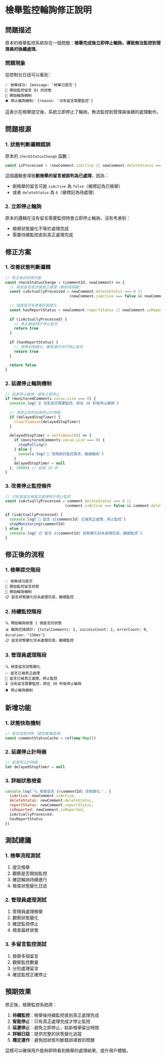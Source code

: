 # 檢舉監控輪詢修正說明

## 問題描述

原本的檢舉監控系統存在一個問題：**檢舉完成後立即停止輪詢，導致無法監控到管理員的後續處理**。

### 問題現象

從控制台日誌可以看到：
```
✅ 檢舉成功: {message: '檢舉已提交'}
🔄 開始監控留言 81 的狀態
🔄 開始輪詢機制
⏹️ 停止輪詢機制: {reason: '沒有留言需要監控'}
```

這表示在檢舉提交後，系統立即停止了輪詢，無法監控到管理員後續的處理動作。

## 問題根源

### 1. 狀態判斷邏輯錯誤

原本的 `checkStatusChange` 函數：
```javascript
const isProcessed = !newComment.isActive || newComment.deleteStatus === 0
```

這個邏輯會導致**剛檢舉的留言被誤判為已處理**，因為：
- 剛檢舉的留言可能 `isActive` 為 `false`（被標記為已檢舉）
- 或者 `deleteStatus` 為 `0`（被標記為待處理）

### 2. 立即停止輪詢

原本的邏輯在沒有留言需要監控時會立即停止輪詢，沒有考慮到：
- 檢舉狀態變化不等於處理完成
- 需要持續監控直到真正處理完成

## 修正方案

### 1. 改善狀態判斷邏輯

```javascript
// 修正後的狀態判斷
const checkStatusChange = (commentId, newComment) => {
  // 檢查留言是否被真正處理（刪除或隱藏）
  const isActuallyProcessed = newComment.deleteStatus === 0 || 
                             (newComment.isActive === false && newComment.deleteStatus !== null)
  
  // 檢查是否有檢舉狀態變化
  const hasReportStatus = newComment.reportStatus || newComment.isReported
  
  if (isActuallyProcessed) {
    // 真正被處理才停止監控
    return true
  }
  
  if (hasReportStatus) {
    // 檢舉狀態變化，觸發事件但不停止監控
    return true
  }
  
  return false
}
```

### 2. 延遲停止輪詢機制

```javascript
// 延遲停止輪詢，避免立即停止
if (monitoredComments.value.size === 0) {
  console.log(`⏳ 沒有留言需要監控，將在 10 秒後停止輪詢`)
  
  // 清除之前的延遲停止計時器
  if (delayedStopTimer) {
    clearTimeout(delayedStopTimer)
  }
  
  delayedStopTimer = setTimeout(() => {
    if (monitoredComments.value.size === 0) {
      stopPolling()
    } else {
      console.log(`🔄 發現新的監控需求，繼續輪詢`)
    }
    delayedStopTimer = null
  }, 10000) // 延遲 10 秒
}
```

### 3. 改善停止監控條件

```javascript
// 只有當留言被真正處理時才停止監控
const isActuallyProcessed = comment.deleteStatus === 0 || 
                           (comment.isActive === false && comment.deleteStatus !== null)

if (isActuallyProcessed) {
  console.log(`🛑 留言 ${commentId} 已被真正處理，停止監控`)
  stopMonitoring(commentId)
} else {
  console.log(`📋 留言 ${commentId} 狀態變化但未處理完成，繼續監控`)
}
```

## 修正後的流程

### 1. 檢舉提交階段
```
✅ 檢舉成功提交
🔄 開始監控留言狀態
🔄 開始輪詢機制
📋 留言狀態變化但未處理完成，繼續監控
```

### 2. 持續監控階段
```
🔍 開始輪詢檢查 1 個留言的狀態
📊 輪詢完成統計: {totalComments: 1, successCount: 1, errorCount: 0, duration: "150ms"}
📋 留言狀態變化但未處理完成，繼續監控
```

### 3. 管理員處理階段
```
🔍 檢查留言狀態變化
✅ 留言已被真正處理
🛑 留言已被真正處理，停止監控
⏳ 沒有留言需要監控，將在 10 秒後停止輪詢
⏹️ 停止輪詢機制
```

## 新增功能

### 1. 狀態快取機制
```javascript
// 留言狀態快取（避免重複處理）
const commentStatusCache = ref(new Map())
```

### 2. 延遲停止計時器
```javascript
// 延遲停止計時器
let delayedStopTimer = null
```

### 3. 詳細狀態檢查
```javascript
console.log(`🔍 檢查留言 ${commentId} 狀態變化:`, {
  isActive: newComment.isActive,
  deleteStatus: newComment.deleteStatus,
  reportStatus: newComment.reportStatus,
  isReported: newComment.isReported,
  isActuallyProcessed,
  hasReportStatus
})
```

## 測試建議

### 1. 檢舉流程測試
1. 提交檢舉
2. 觀察是否開始監控
3. 確認輪詢持續進行
4. 檢查狀態變化日誌

### 2. 管理員處理測試
1. 管理員處理檢舉
2. 觀察狀態變化
3. 確認監控停止
4. 檢查最終狀態

### 3. 多留言監控測試
1. 檢舉多個留言
2. 觀察監控數量
3. 分別處理留言
4. 確認監控正確停止

## 預期效果

修正後，檢舉監控系統將：

1. **持續監控**：檢舉後持續監控直到真正處理完成
2. **智能停止**：只有真正處理完成才停止監控
3. **延遲停止**：避免立即停止，給新檢舉留出時間
4. **詳細日誌**：提供完整的狀態變化追蹤
5. **穩定運作**：避免因狀態判斷錯誤導致的問題

這樣可以確保用戶能夠即時看到檢舉的處理結果，提升用戶體驗。 
